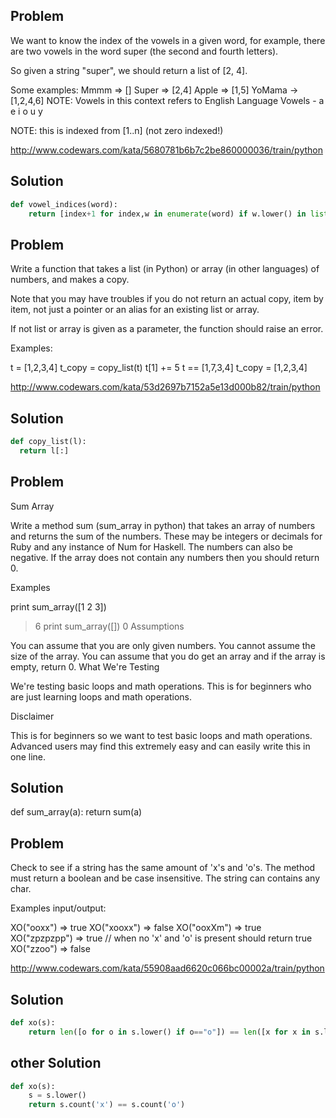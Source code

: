 
## Problem
We want to know the index of the vowels in a given word, for example, there are two vowels in the word super (the second and fourth letters).

So given a string "super", we should return a list of [2, 4].

Some examples:
Mmmm  => []
Super => [2,4]
Apple => [1,5]
YoMama -> [1,2,4,6]
NOTE: Vowels in this context refers to English Language Vowels - a e i o u y

NOTE: this is indexed from [1..n] (not zero indexed!)

http://www.codewars.com/kata/5680781b6b7c2be860000036/train/python

## Solution
```python
def vowel_indices(word):
    return [index+1 for index,w in enumerate(word) if w.lower() in list('aeiouy')]
```

## Problem
Write a function that takes a list (in Python) or array (in other languages) of numbers, and makes a copy.

Note that you may have troubles if you do not return an actual copy, item by item, not just a pointer or an alias for an existing list or array.

If not list or array is given as a parameter, the function should raise an error.

Examples:

t = [1,2,3,4]
t_copy = copy_list(t)
t[1] += 5
t == [1,7,3,4]
t_copy = [1,2,3,4]

http://www.codewars.com/kata/53d2697b7152a5e13d000b82/train/python

## Solution
```python
def copy_list(l):
  return l[:]
```


## Problem
Sum Array

Write a method sum (sum_array in python) that takes an array of numbers and returns the sum of the numbers. These may be integers or decimals for Ruby and any instance of Num for Haskell. The numbers can also be negative. If the array does not contain any numbers then you should return 0.

Examples

print sum_array([1 2 3])
> 6
print sum_array([])
> 0
Assumptions

You can assume that you are only given numbers.
You cannot assume the size of the array.
You can assume that you do get an array and if the array is empty, return 0.
What We're Testing

We're testing basic loops and math operations. This is for beginners who are just learning loops and math operations.

Disclaimer

This is for beginners so we want to test basic loops and math operations. Advanced users may find this extremely easy and can easily write this in one line.

## Solution
def sum_array(a):
    return sum(a)

## Problem
Check to see if a string has the same amount of 'x's and 'o's. The method must return a boolean and be case insensitive. The string can contains any char.

Examples input/output:

XO("ooxx") => true
XO("xooxx") => false
XO("ooxXm") => true
XO("zpzpzpp") => true // when no 'x' and 'o' is present should return true
XO("zzoo") => false

http://www.codewars.com/kata/55908aad6620c066bc00002a/train/python

## Solution
```python
def xo(s):
    return len([o for o in s.lower() if o=="o"]) == len([x for x in s.lower() if x=="x"])
```


## other Solution
```python
def xo(s):
    s = s.lower()
    return s.count('x') == s.count('o')
```
